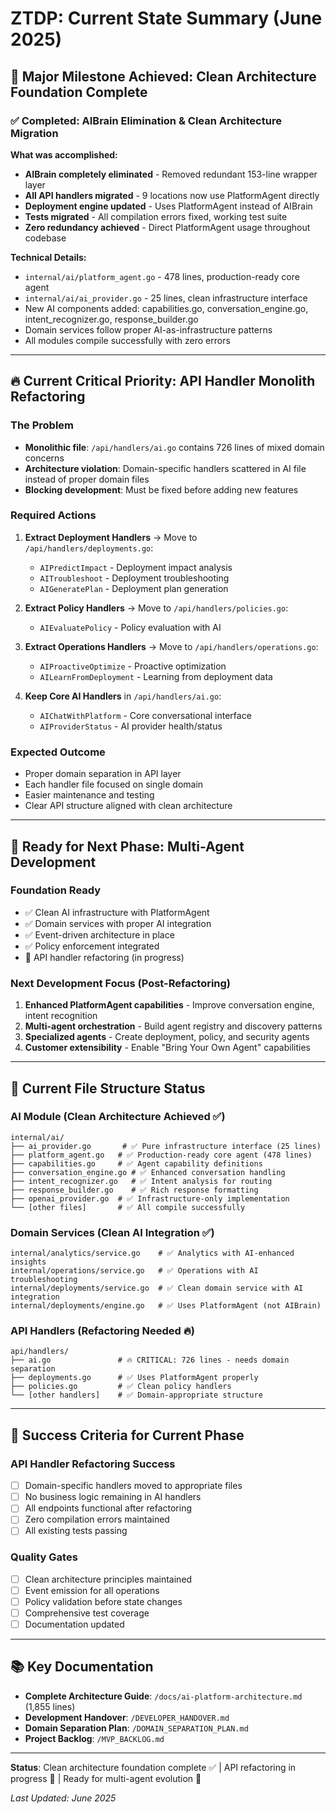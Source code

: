 # ZTDP: Current State Summary (June 2025)

## 🎯 Major Milestone Achieved: Clean Architecture Foundation Complete

### ✅ Completed: AIBrain Elimination & Clean Architecture Migration

**What was accomplished:**
- **AIBrain completely eliminated** - Removed redundant 153-line wrapper layer
- **All API handlers migrated** - 9 locations now use PlatformAgent directly  
- **Deployment engine updated** - Uses PlatformAgent instead of AIBrain
- **Tests migrated** - All compilation errors fixed, working test suite
- **Zero redundancy achieved** - Direct PlatformAgent usage throughout codebase

**Technical Details:**
- `internal/ai/platform_agent.go` - 478 lines, production-ready core agent
- `internal/ai/ai_provider.go` - 25 lines, clean infrastructure interface
- New AI components added: capabilities.go, conversation_engine.go, intent_recognizer.go, response_builder.go
- Domain services follow proper AI-as-infrastructure patterns
- All modules compile successfully with zero errors

---

## 🔥 Current Critical Priority: API Handler Monolith Refactoring

### The Problem
- **Monolithic file**: `/api/handlers/ai.go` contains 726 lines of mixed domain concerns
- **Architecture violation**: Domain-specific handlers scattered in AI file instead of proper domain files
- **Blocking development**: Must be fixed before adding new features

### Required Actions
1. **Extract Deployment Handlers** → Move to `/api/handlers/deployments.go`:
   - `AIPredictImpact` - Deployment impact analysis
   - `AITroubleshoot` - Deployment troubleshooting  
   - `AIGeneratePlan` - Deployment plan generation

2. **Extract Policy Handlers** → Move to `/api/handlers/policies.go`:
   - `AIEvaluatePolicy` - Policy evaluation with AI

3. **Extract Operations Handlers** → Move to `/api/handlers/operations.go`:
   - `AIProactiveOptimize` - Proactive optimization
   - `AILearnFromDeployment` - Learning from deployment data

4. **Keep Core AI Handlers** in `/api/handlers/ai.go`:
   - `AIChatWithPlatform` - Core conversational interface
   - `AIProviderStatus` - AI provider health/status

### Expected Outcome
- Proper domain separation in API layer
- Each handler file focused on single domain
- Easier maintenance and testing
- Clear API structure aligned with clean architecture

---

## 🚀 Ready for Next Phase: Multi-Agent Development

### Foundation Ready
- ✅ Clean AI infrastructure with PlatformAgent
- ✅ Domain services with proper AI integration
- ✅ Event-driven architecture in place
- ✅ Policy enforcement integrated
- 🔄 API handler refactoring (in progress)

### Next Development Focus (Post-Refactoring)
1. **Enhanced PlatformAgent capabilities** - Improve conversation engine, intent recognition
2. **Multi-agent orchestration** - Build agent registry and discovery patterns  
3. **Specialized agents** - Create deployment, policy, and security agents
4. **Customer extensibility** - Enable "Bring Your Own Agent" capabilities

---

## 📁 Current File Structure Status

### AI Module (Clean Architecture Achieved ✅)
```
internal/ai/
├── ai_provider.go       # ✅ Pure infrastructure interface (25 lines)
├── platform_agent.go   # ✅ Production-ready core agent (478 lines) 
├── capabilities.go     # ✅ Agent capability definitions
├── conversation_engine.go # ✅ Enhanced conversation handling
├── intent_recognizer.go   # ✅ Intent analysis for routing
├── response_builder.go    # ✅ Rich response formatting
├── openai_provider.go  # ✅ Infrastructure-only implementation
└── [other files]       # ✅ All compile successfully
```

### Domain Services (Clean AI Integration ✅)
```
internal/analytics/service.go    # ✅ Analytics with AI-enhanced insights
internal/operations/service.go   # ✅ Operations with AI troubleshooting  
internal/deployments/service.go  # ✅ Clean domain service with AI integration
internal/deployments/engine.go   # ✅ Uses PlatformAgent (not AIBrain)
```

### API Handlers (Refactoring Needed 🔥)
```
api/handlers/
├── ai.go               # 🔥 CRITICAL: 726 lines - needs domain separation
├── deployments.go      # ✅ Uses PlatformAgent properly
├── policies.go         # ✅ Clean policy handlers
└── [other handlers]    # ✅ Domain-appropriate structure
```

---

## 🎯 Success Criteria for Current Phase

### API Handler Refactoring Success
- [ ] Domain-specific handlers moved to appropriate files
- [ ] No business logic remaining in AI handlers  
- [ ] All endpoints functional after refactoring
- [ ] Zero compilation errors maintained
- [ ] All existing tests passing

### Quality Gates
- [ ] Clean architecture principles maintained
- [ ] Event emission for all operations
- [ ] Policy validation before state changes
- [ ] Comprehensive test coverage
- [ ] Documentation updated

---

## 📚 Key Documentation

- **Complete Architecture Guide**: `/docs/ai-platform-architecture.md` (1,855 lines)
- **Development Handover**: `/DEVELOPER_HANDOVER.md` 
- **Domain Separation Plan**: `/DOMAIN_SEPARATION_PLAN.md`
- **Project Backlog**: `/MVP_BACKLOG.md`

---

**Status**: Clean architecture foundation complete ✅ | API refactoring in progress 🔄 | Ready for multi-agent evolution 🚀

*Last Updated: June 2025*
